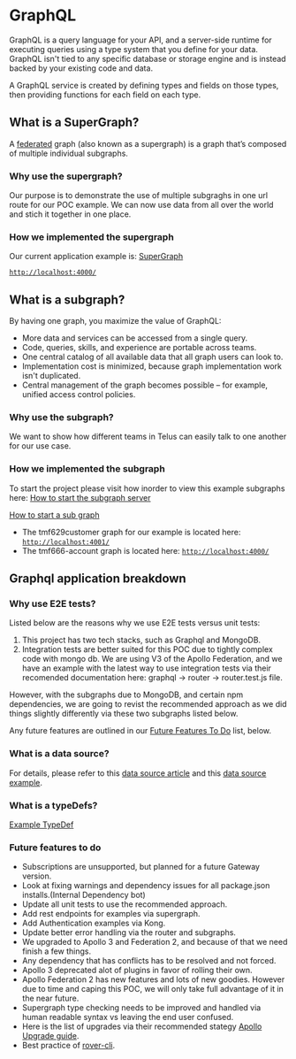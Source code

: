 # GraphQL

GraphQL is a query language for your API, and a server-side runtime for executing queries using a type system that you define for your data. GraphQL isn't tied to any specific database or storage engine and is instead backed by your existing code and data.

A GraphQL service is created by defining types and fields on those types, then providing functions for each field on each type.

## What is a SuperGraph?

A [federated](https://www.apollographql.com/docs/studio/federated-graphs/) graph (also known as a supergraph) is a graph that’s composed of multiple individual subgraphs.

### Why use the supergraph?

Our purpose is to demonstrate the use of multiple subgraghs in one url route for our POC example. We can now use data from all over the world and stich it together in one place.

### How we implemented the supergraph

Our current application example is:
[SuperGraph](https://github.com/telus/reference-application-poc/blob/main/graphql/supergraph.graphql#L14)

[`http://localhost:4000/`](http://localhost:4000/)

## What is a subgraph?

By having one graph, you maximize the value of GraphQL:

- More data and services can be accessed from a single query.
- Code, queries, skills, and experience are portable across teams.
- One central catalog of all available data that all graph users can look to.
- Implementation cost is minimized, because graph implementation work isn't duplicated.
- Central management of the graph becomes possible – for example, unified access control policies.

### Why use the subgraph?

We want to show how different teams in Telus can easily talk to one another for our use case. 

### How we implemented the subgraph

To start the project please visit how inorder to view this example subgraphs here: [How to start the subgraph server](#how-to-run-subgraphs-and-mongo)

[How to start a sub graph](https://github.com/telus/reference-application-poc/blob/main/graphql/subgraphs/tmf666-account-gql/src/server.js#L55)

- The tmf629customer graph for our example is located here: [`http://localhost:4001/`](http://localhost:4001/)
- The tmf666-account graph is located here: [`http://localhost:4000/`](http://localhost:4000/)

## Graphql application breakdown

### Why use E2E tests?

Listed below are the reasons why we use E2E tests versus unit tests:

1. This project has two tech stacks, such as Graphql and MongoDB.
2. Integration tests are better suited for this POC due to tightly complex code with mongo db. We are using V3 of the Apollo Federation, and  we have an example with the latest way to use integration tests via their recomended documentation here: graphql -> router -> router.test.js file.

However, with the subgraphs due to MongoDB, and certain npm dependencies, we are going to revist the recommended approach as we did things slightly differently via these two subgraphs listed below.

Any future features are outlined in our [Future Features To Do](#future-features-to-do) list, below.

### What is a data source?

For details, please refer to this [data source article](https://www.apollographql.com/docs/apollo-server/data/data-sources/) and this [data source example](https://github.com/telus/reference-application-poc/blob/main/graphql/subgraphs/tmf629-customer-gql/src/services/customer/datasources/mongoDB/_model.js#L3).

### What is a typeDefs?

[Example TypeDef](https://github.com/telus/reference-application-poc/blob/main/graphql/subgraphs/tmf629-customer-gql/src/services/customer/typeDefs/schema.js#L46)

### Future features to do

- Subscriptions are unsupported, but planned for a future Gateway version.
- Look at fixing warnings and dependency issues for all package.json installs.(Internal Dependency bot)
- Update all unit tests to use the recommended approach.
- Add rest endpoints for examples via supergraph.
- Add Authentication examples via Kong.
- Update better error handling via the router and subgraphs.
- We upgraded to Apollo 3 and Federation 2, and because of that we need finish a few things.
- Any dependency that has conflicts has to be resolved and not forced.
- Apollo 3 deprecated alot of plugins in favor of rolling their own.
- Apollo Federation 2 has new features and lots of new goodies. However due to time and caping this POC, we will only take full advantage of it in the near future.
- Supergraph type checking needs to be improved and handled via human readable syntax vs leaving the end user confused.
- Here is the list of upgrades via their recommended stategy [Apollo Upgrade guide](https://www.apollographql.com/docs/apollo-server/migration).
- Best practice of [rover-cli](https://bestrustcrates.com/p/apollographqlrover/index.html).
